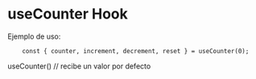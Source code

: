 # useCounter Hook

Ejemplo de uso:

```
    const { counter, increment, decrement, reset } = useCounter(0); 
```

useCounter() // recibe un valor por defecto